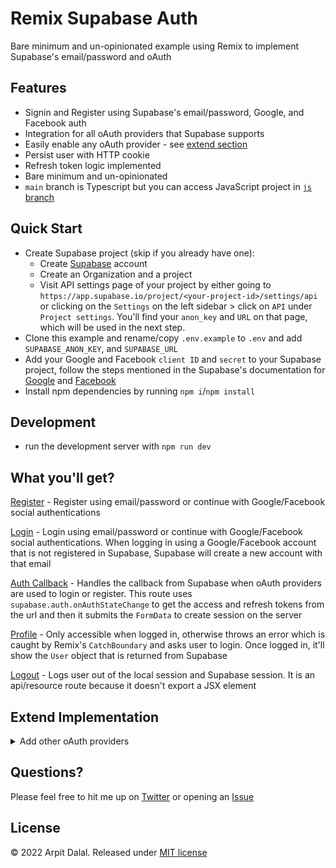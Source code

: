 # Remix Supabase Auth

Bare minimum and un-opinionated example using Remix to implement Supabase's email/password and oAuth

## Features

- Signin and Register using Supabase's email/password, Google, and Facebook auth
- Integration for all oAuth providers that Supabase supports
- Easily enable any oAuth provider - see [extend section](https://github.com/arpitdalal/remix-supabase-auth#extend-implementation)
- Persist user with HTTP cookie
- Refresh token logic implemented
- Bare minimum and un-opinionated
- `main` branch is Typescript but you can access JavaScript project in [`js` branch](https://github.com/arpitdalal/remix-supabase-auth/tree/js)

## Quick Start

- Create Supabase project (skip if you already have one):
  - Create [Supabase](https://app.supabase.io/) account
  - Create an Organization and a project
  - Visit API settings page of your project by either going to `https://app.supabase.io/project/<your-project-id>/settings/api` or clicking on the `Settings` on the left sidebar > click on `API` under `Project settings`. You'll find your `anon_key` and `URL` on that page, which will be used in the next step.
- Clone this example and rename/copy `.env.example` to `.env` and add `SUPABASE_ANON_KEY`, and `SUPABASE_URL`
- Add your Google and Facebook `client ID` and `secret` to your Supabase project, follow the steps mentioned in the Supabase's documentation for [Google](https://supabase.com/docs/guides/auth/auth-google) and [Facebook](https://supabase.com/docs/guides/auth/auth-facebook)
- Install npm dependencies by running `npm i`/`npm install`

## Development

- run the development server with `npm run dev`

## What you'll get?

[Register](./app/routes/register.tsx) - Register using email/password or continue with Google/Facebook social authentications

[Login](./app/routes/login.tsx) - Login using email/password or continue with Google/Facebook social authentications. When logging in using a Google/Facebook account that is not registered in Supabase, Supabase will create a new account with that email

[Auth Callback](./app/routs/api/../../routes/api/auth.callback.tsx) - Handles the callback from Supabase when oAuth providers are used to login or register. This route uses `supabase.auth.onAuthStateChange` to get the access and refresh tokens from the url and then it submits the `FormData` to create session on the server

[Profile](./app/routes/profile.tsx) - Only accessible when logged in, otherwise throws an error which is caught by Remix's `CatchBoundary` and asks user to login. Once logged in, it'll show the `User` object that is returned from Supabase

[Logout](./app/routes/api/logout.ts) - Logs user out of the local session and Supabase session. It is an api/resource route because it doesn't export a JSX element

## Extend Implementation

<details>
<summary>Add other oAuth providers</summary>

- Simply add the `client ID` and `secret` to Supabase for the provider that you want to support.
- In `login.tsx` and `register.tsx` add the `<AuthProviderBtn provider={YourProvider} redirectTo={redirectTo} />` and that's it!
</details>

## Questions?

Please feel free to hit me up on [Twitter](https://twitter.com/_arpit_dalal_) or opening an [Issue](https://github.com/arpitdalal/remix-supabase-auth/issues)

## License

© 2022 Arpit Dalal. Released under [MIT license](./LICENSE.md)
